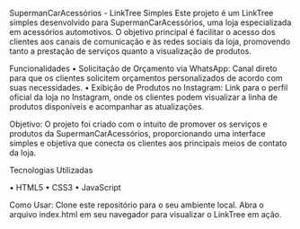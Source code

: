 SupermanCarAcessórios - LinkTree Simples
Este projeto é um LinkTree simples desenvolvido para SupermanCarAcessórios, uma loja especializada em acessórios automotivos. O objetivo principal é facilitar o acesso dos clientes aos canais de comunicação e às redes sociais da loja, promovendo tanto a prestação de serviços quanto a visualização de produtos.

Funcionalidades
• Solicitação de Orçamento via WhatsApp: Canal direto para que os clientes solicitem orçamentos personalizados de acordo com suas necessidades.
• Exibição de Produtos no Instagram: Link para o perfil oficial da loja no Instagram, onde os clientes podem visualizar a linha de produtos disponíveis e acompanhar as atualizações.

Objetivo:
O projeto foi criado com o intuito de promover os serviços e produtos da SupermanCarAcessórios, proporcionando uma interface simples e objetiva que conecta os clientes aos principais meios de contato da loja.

Tecnologias Utilizadas

• HTML5
• CSS3
• JavaScript

Como Usar:
Clone este repositório para o seu ambiente local.
Abra o arquivo index.html em seu navegador para visualizar o LinkTree em ação.

